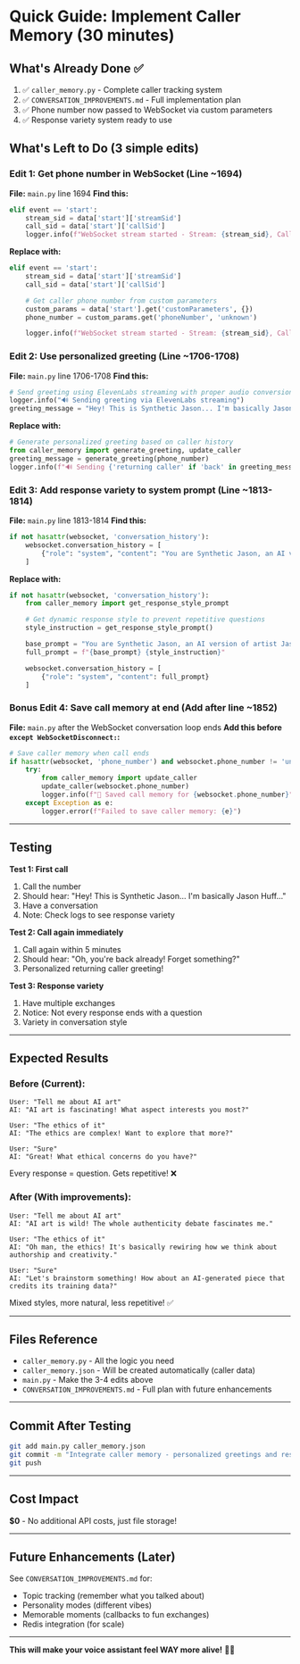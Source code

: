 # Quick Guide: Implement Caller Memory (30 minutes)

## What's Already Done ✅

1. ✅ `caller_memory.py` - Complete caller tracking system
2. ✅ `CONVERSATION_IMPROVEMENTS.md` - Full implementation plan
3. ✅ Phone number now passed to WebSocket via custom parameters
4. ✅ Response variety system ready to use

## What's Left to Do (3 simple edits)

### Edit 1: Get phone number in WebSocket (Line ~1694)

**File:** `main.py` line 1694
**Find this:**
```python
elif event == 'start':
    stream_sid = data['start']['streamSid']
    call_sid = data['start']['callSid']
    logger.info(f"WebSocket stream started - Stream: {stream_sid}, Call: {call_sid}")
```

**Replace with:**
```python
elif event == 'start':
    stream_sid = data['start']['streamSid']
    call_sid = data['start']['callSid']

    # Get caller phone number from custom parameters
    custom_params = data['start'].get('customParameters', {})
    phone_number = custom_params.get('phoneNumber', 'unknown')

    logger.info(f"WebSocket stream started - Stream: {stream_sid}, Call: {call_sid}, From: {phone_number}")
```

### Edit 2: Use personalized greeting (Line ~1706-1708)

**File:** `main.py` line 1706-1708
**Find this:**
```python
# Send greeting using ElevenLabs streaming with proper audio conversion
logger.info("🔊 Sending greeting via ElevenLabs streaming")
greeting_message = "Hey! This is Synthetic Jason... I'm basically Jason Huff but weirder and more obsessed with art. What wild idea should we dream up together?"
```

**Replace with:**
```python
# Generate personalized greeting based on caller history
from caller_memory import generate_greeting, update_caller
greeting_message = generate_greeting(phone_number)
logger.info(f"🔊 Sending {'returning caller' if 'back' in greeting_message.lower() else 'first-time'} greeting")
```

### Edit 3: Add response variety to system prompt (Line ~1813-1814)

**File:** `main.py` line 1813-1814
**Find this:**
```python
if not hasattr(websocket, 'conversation_history'):
    websocket.conversation_history = [
        {"role": "system", "content": "You are Synthetic Jason, an AI version of artist Jason Huff. You're weird, obsessed with art, and love discussing creative ideas. Keep responses under 30 words. You already introduced yourself at the start of the call, so don't introduce yourself again - just respond naturally to what the user says."}
    ]
```

**Replace with:**
```python
if not hasattr(websocket, 'conversation_history'):
    from caller_memory import get_response_style_prompt

    # Get dynamic response style to prevent repetitive questions
    style_instruction = get_response_style_prompt()

    base_prompt = "You are Synthetic Jason, an AI version of artist Jason Huff. You're weird, obsessed with art, and love discussing creative ideas. Keep responses under 30 words."
    full_prompt = f"{base_prompt} {style_instruction}"

    websocket.conversation_history = [
        {"role": "system", "content": full_prompt}
    ]
```

### Bonus Edit 4: Save call memory at end (Add after line ~1852)

**File:** `main.py` after the WebSocket conversation loop ends
**Add this before `except WebSocketDisconnect:`:**

```python
# Save caller memory when call ends
if hasattr(websocket, 'phone_number') and websocket.phone_number != 'unknown':
    try:
        from caller_memory import update_caller
        update_caller(websocket.phone_number)
        logger.info(f"📝 Saved call memory for {websocket.phone_number}")
    except Exception as e:
        logger.error(f"Failed to save caller memory: {e}")
```

---

## Testing

**Test 1: First call**
1. Call the number
2. Should hear: "Hey! This is Synthetic Jason... I'm basically Jason Huff..."
3. Have a conversation
4. Note: Check logs to see response variety

**Test 2: Call again immediately**
1. Call again within 5 minutes
2. Should hear: "Oh, you're back already! Forget something?"
3. Personalized returning caller greeting!

**Test 3: Response variety**
1. Have multiple exchanges
2. Notice: Not every response ends with a question
3. Variety in conversation style

---

## Expected Results

### Before (Current):
```
User: "Tell me about AI art"
AI: "AI art is fascinating! What aspect interests you most?"

User: "The ethics of it"
AI: "The ethics are complex! Want to explore that more?"

User: "Sure"
AI: "Great! What ethical concerns do you have?"
```
Every response = question. Gets repetitive! ❌

### After (With improvements):
```
User: "Tell me about AI art"
AI: "AI art is wild! The whole authenticity debate fascinates me."

User: "The ethics of it"
AI: "Oh man, the ethics! It's basically rewiring how we think about authorship and creativity."

User: "Sure"
AI: "Let's brainstorm something! How about an AI-generated piece that credits its training data?"
```
Mixed styles, more natural, less repetitive! ✅

---

## Files Reference

- `caller_memory.py` - All the logic you need
- `caller_memory.json` - Will be created automatically (caller data)
- `main.py` - Make the 3-4 edits above
- `CONVERSATION_IMPROVEMENTS.md` - Full plan with future enhancements

---

## Commit After Testing

```bash
git add main.py caller_memory.json
git commit -m "Integrate caller memory - personalized greetings and response variety"
git push
```

---

## Cost Impact

**$0** - No additional API costs, just file storage!

---

## Future Enhancements (Later)

See `CONVERSATION_IMPROVEMENTS.md` for:
- Topic tracking (remember what you talked about)
- Personality modes (different vibes)
- Memorable moments (callbacks to fun exchanges)
- Redis integration (for scale)

---

**This will make your voice assistant feel WAY more alive!** 🎨✨
